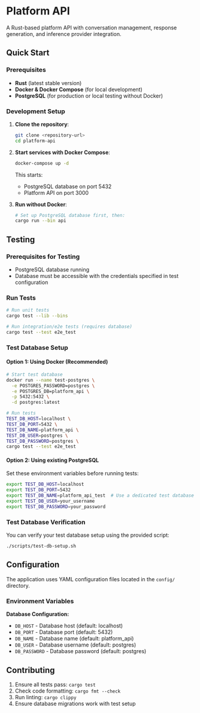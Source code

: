 # Platform API

A Rust-based platform API with conversation management, response generation, and inference provider integration.

## Quick Start

### Prerequisites

- **Rust** (latest stable version)
- **Docker & Docker Compose** (for local development)
- **PostgreSQL** (for production or local testing without Docker)

### Development Setup

1. **Clone the repository**:
   ```bash
   git clone <repository-url>
   cd platform-api
   ```

2. **Start services with Docker Compose**:
   ```bash
   docker-compose up -d
   ```

   This starts:
   - PostgreSQL database on port 5432
   - Platform API on port 3000

3. **Run without Docker**:
   ```bash
   # Set up PostgreSQL database first, then:
   cargo run --bin api
   ```

## Testing

### Prerequisites for Testing

- PostgreSQL database running
- Database must be accessible with the credentials specified in test configuration

### Run Tests

```bash
# Run unit tests
cargo test --lib --bins

# Run integration/e2e tests (requires database)
cargo test --test e2e_test
```

### Test Database Setup

#### Option 1: Using Docker (Recommended)
```bash
# Start test database
docker run --name test-postgres \
  -e POSTGRES_PASSWORD=postgres \
  -e POSTGRES_DB=platform_api \
  -p 5432:5432 \
  -d postgres:latest

# Run tests
TEST_DB_HOST=localhost \
TEST_DB_PORT=5432 \
TEST_DB_NAME=platform_api \
TEST_DB_USER=postgres \
TEST_DB_PASSWORD=postgres \
cargo test --test e2e_test
```

#### Option 2: Using existing PostgreSQL
Set these environment variables before running tests:
```bash
export TEST_DB_HOST=localhost
export TEST_DB_PORT=5432
export TEST_DB_NAME=platform_api_test  # Use a dedicated test database
export TEST_DB_USER=your_username
export TEST_DB_PASSWORD=your_password
```

### Test Database Verification

You can verify your test database setup using the provided script:
```bash
./scripts/test-db-setup.sh
```

## Configuration

The application uses YAML configuration files located in the `config/` directory.

### Environment Variables

**Database Configuration:**
- `DB_HOST` - Database host (default: localhost)
- `DB_PORT` - Database port (default: 5432)
- `DB_NAME` - Database name (default: platform_api)
- `DB_USER` - Database username (default: postgres)
- `DB_PASSWORD` - Database password (default: postgres)

## Contributing

1. Ensure all tests pass: `cargo test`
2. Check code formatting: `cargo fmt --check`
3. Run linting: `cargo clippy`
4. Ensure database migrations work with test setup
